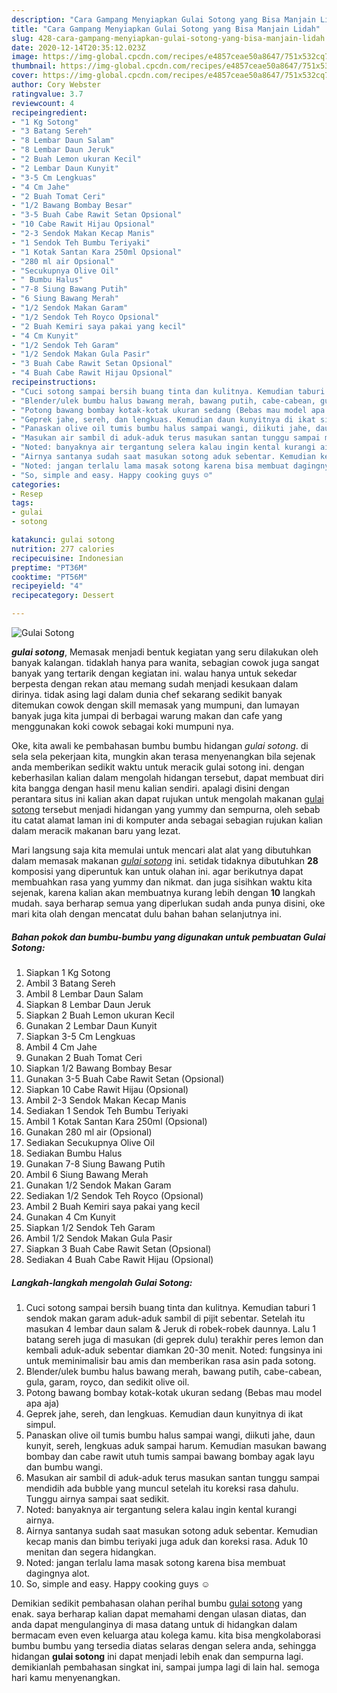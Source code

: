 ```yaml
---
description: "Cara Gampang Menyiapkan Gulai Sotong yang Bisa Manjain Lidah"
title: "Cara Gampang Menyiapkan Gulai Sotong yang Bisa Manjain Lidah"
slug: 428-cara-gampang-menyiapkan-gulai-sotong-yang-bisa-manjain-lidah
date: 2020-12-14T20:35:12.023Z
image: https://img-global.cpcdn.com/recipes/e4857ceae50a8647/751x532cq70/gulai-sotong-foto-resep-utama.jpg
thumbnail: https://img-global.cpcdn.com/recipes/e4857ceae50a8647/751x532cq70/gulai-sotong-foto-resep-utama.jpg
cover: https://img-global.cpcdn.com/recipes/e4857ceae50a8647/751x532cq70/gulai-sotong-foto-resep-utama.jpg
author: Cory Webster
ratingvalue: 3.7
reviewcount: 4
recipeingredient:
- "1 Kg Sotong"
- "3 Batang Sereh"
- "8 Lembar Daun Salam"
- "8 Lembar Daun Jeruk"
- "2 Buah Lemon ukuran Kecil"
- "2 Lembar Daun Kunyit"
- "3-5 Cm Lengkuas"
- "4 Cm Jahe"
- "2 Buah Tomat Ceri"
- "1/2 Bawang Bombay Besar"
- "3-5 Buah Cabe Rawit Setan Opsional"
- "10 Cabe Rawit Hijau Opsional"
- "2-3 Sendok Makan Kecap Manis"
- "1 Sendok Teh Bumbu Teriyaki"
- "1 Kotak Santan Kara 250ml Opsional"
- "280 ml air Opsional"
- "Secukupnya Olive Oil"
- " Bumbu Halus"
- "7-8 Siung Bawang Putih"
- "6 Siung Bawang Merah"
- "1/2 Sendok Makan Garam"
- "1/2 Sendok Teh Royco Opsional"
- "2 Buah Kemiri saya pakai yang kecil"
- "4 Cm Kunyit"
- "1/2 Sendok Teh Garam"
- "1/2 Sendok Makan Gula Pasir"
- "3 Buah Cabe Rawit Setan Opsional"
- "4 Buah Cabe Rawit Hijau Opsional"
recipeinstructions:
- "Cuci sotong sampai bersih buang tinta dan kulitnya. Kemudian taburi 1 sendok makan garam aduk-aduk sambil di pijit sebentar. Setelah itu masukan 4 lembar daun salam &amp; Jeruk di robek-robek daunnya. Lalu 1 batang sereh juga di masukan (di geprek dulu) terakhir peres lemon dan kembali aduk-aduk sebentar diamkan 20-30 menit. Noted: fungsinya ini untuk meminimalisir bau amis dan memberikan rasa asin pada sotong."
- "Blender/ulek bumbu halus bawang merah, bawang putih, cabe-cabean, gula, garam, royco, dan sedikit olive oil."
- "Potong bawang bombay kotak-kotak ukuran sedang (Bebas mau model apa aja)"
- "Geprek jahe, sereh, dan lengkuas. Kemudian daun kunyitnya di ikat simpul."
- "Panaskan olive oil tumis bumbu halus sampai wangi, diikuti jahe, daun kunyit, sereh, lengkuas aduk sampai harum. Kemudian masukan bawang bombay dan cabe rawit utuh tumis sampai bawang bombay agak layu dan bumbu wangi."
- "Masukan air sambil di aduk-aduk terus masukan santan tunggu sampai mendidih ada bubble yang muncul setelah itu koreksi rasa dahulu. Tunggu airnya sampai saat sedikit."
- "Noted: banyaknya air tergantung selera kalau ingin kental kurangi airnya."
- "Airnya santanya sudah saat masukan sotong aduk sebentar. Kemudian kecap manis dan bimbu teriyaki juga aduk dan koreksi rasa. Aduk 10 menitan dan segera hidangkan."
- "Noted: jangan terlalu lama masak sotong karena bisa membuat dagingnya alot."
- "So, simple and easy. Happy cooking guys ☺️"
categories:
- Resep
tags:
- gulai
- sotong

katakunci: gulai sotong 
nutrition: 277 calories
recipecuisine: Indonesian
preptime: "PT36M"
cooktime: "PT56M"
recipeyield: "4"
recipecategory: Dessert

---
```



![Gulai Sotong](https://img-global.cpcdn.com/recipes/e4857ceae50a8647/751x532cq70/gulai-sotong-foto-resep-utama.jpg)

<b><i>gulai sotong</i></b>, Memasak menjadi bentuk kegiatan yang seru dilakukan oleh banyak kalangan. tidaklah hanya para wanita, sebagian cowok juga sangat banyak yang tertarik dengan kegiatan ini. walau hanya untuk sekedar berpesta dengan rekan atau memang sudah menjadi kesukaan dalam dirinya. tidak asing lagi dalam dunia chef sekarang sedikit banyak ditemukan cowok dengan skill memasak yang mumpuni, dan lumayan banyak juga kita jumpai di berbagai warung makan dan cafe yang menggunakan koki cowok sebagai koki mumpuni nya.



Oke, kita awali ke pembahasan bumbu bumbu hidangan <i>gulai sotong</i>. di sela sela pekerjaan kita, mungkin akan terasa menyenangkan bila sejenak anda memberikan sedikit waktu untuk meracik gulai sotong ini. dengan keberhasilan kalian dalam mengolah hidangan tersebut, dapat membuat diri kita bangga dengan hasil menu kalian sendiri. apalagi disini dengan perantara situs ini kalian akan dapat rujukan untuk mengolah makanan <u>gulai sotong</u> tersebut menjadi hidangan yang yummy dan sempurna, oleh sebab itu catat alamat laman ini di komputer anda sebagai sebagian rujukan kalian dalam meracik makanan baru yang lezat.


Mari langsung saja kita memulai untuk mencari alat alat yang dibutuhkan dalam memasak makanan <u><i>gulai sotong</i></u> ini. setidak tidaknya dibutuhkan <b>28</b> komposisi yang diperuntuk kan untuk olahan ini. agar berikutnya dapat membuahkan rasa yang yummy dan nikmat. dan juga sisihkan waktu kita sejenak, karena kalian akan membuatnya kurang lebih dengan <b>10</b> langkah mudah. saya berharap semua yang diperlukan sudah anda punya disini, oke mari kita olah dengan mencatat dulu bahan bahan selanjutnya ini.

<!--inarticleads1-->

##### Bahan pokok dan bumbu-bumbu yang digunakan untuk pembuatan Gulai Sotong:

1. Siapkan 1 Kg Sotong
1. Ambil 3 Batang Sereh
1. Ambil 8 Lembar Daun Salam
1. Siapkan 8 Lembar Daun Jeruk
1. Siapkan 2 Buah Lemon ukuran Kecil
1. Gunakan 2 Lembar Daun Kunyit
1. Siapkan 3-5 Cm Lengkuas
1. Ambil 4 Cm Jahe
1. Gunakan 2 Buah Tomat Ceri
1. Siapkan 1/2 Bawang Bombay Besar
1. Gunakan 3-5 Buah Cabe Rawit Setan (Opsional)
1. Siapkan 10 Cabe Rawit Hijau (Opsional)
1. Ambil 2-3 Sendok Makan Kecap Manis
1. Sediakan 1 Sendok Teh Bumbu Teriyaki
1. Ambil 1 Kotak Santan Kara 250ml (Opsional)
1. Gunakan 280 ml air (Opsional)
1. Sediakan Secukupnya Olive Oil
1. Sediakan  Bumbu Halus
1. Gunakan 7-8 Siung Bawang Putih
1. Ambil 6 Siung Bawang Merah
1. Gunakan 1/2 Sendok Makan Garam
1. Sediakan 1/2 Sendok Teh Royco (Opsional)
1. Ambil 2 Buah Kemiri saya pakai yang kecil
1. Gunakan 4 Cm Kunyit
1. Siapkan 1/2 Sendok Teh Garam
1. Ambil 1/2 Sendok Makan Gula Pasir
1. Siapkan 3 Buah Cabe Rawit Setan (Opsional)
1. Sediakan 4 Buah Cabe Rawit Hijau (Opsional)




<!--inarticleads2-->

##### Langkah-langkah mengolah Gulai Sotong:

1. Cuci sotong sampai bersih buang tinta dan kulitnya. Kemudian taburi 1 sendok makan garam aduk-aduk sambil di pijit sebentar. Setelah itu masukan 4 lembar daun salam &amp; Jeruk di robek-robek daunnya. Lalu 1 batang sereh juga di masukan (di geprek dulu) terakhir peres lemon dan kembali aduk-aduk sebentar diamkan 20-30 menit. Noted: fungsinya ini untuk meminimalisir bau amis dan memberikan rasa asin pada sotong.
1. Blender/ulek bumbu halus bawang merah, bawang putih, cabe-cabean, gula, garam, royco, dan sedikit olive oil.
1. Potong bawang bombay kotak-kotak ukuran sedang (Bebas mau model apa aja)
1. Geprek jahe, sereh, dan lengkuas. Kemudian daun kunyitnya di ikat simpul.
1. Panaskan olive oil tumis bumbu halus sampai wangi, diikuti jahe, daun kunyit, sereh, lengkuas aduk sampai harum. Kemudian masukan bawang bombay dan cabe rawit utuh tumis sampai bawang bombay agak layu dan bumbu wangi.
1. Masukan air sambil di aduk-aduk terus masukan santan tunggu sampai mendidih ada bubble yang muncul setelah itu koreksi rasa dahulu. Tunggu airnya sampai saat sedikit.
1. Noted: banyaknya air tergantung selera kalau ingin kental kurangi airnya.
1. Airnya santanya sudah saat masukan sotong aduk sebentar. Kemudian kecap manis dan bimbu teriyaki juga aduk dan koreksi rasa. Aduk 10 menitan dan segera hidangkan.
1. Noted: jangan terlalu lama masak sotong karena bisa membuat dagingnya alot.
1. So, simple and easy. Happy cooking guys ☺️




Demikian sedikit pembahasan olahan perihal bumbu <u>gulai sotong</u> yang enak. saya berharap kalian dapat memahami dengan ulasan diatas, dan anda dapat mengulanginya di masa datang untuk di hidangkan dalam bermacam even even keluarga atau kolega kamu. kita bisa mengkolaborasi bumbu bumbu yang tersedia diatas selaras dengan selera anda, sehingga hidangan <b>gulai sotong</b> ini dapat menjadi lebih enak dan sempurna lagi. demikianlah pembahasan singkat ini, sampai jumpa lagi di lain hal. semoga hari kamu menyenangkan.
